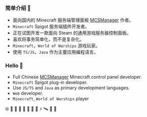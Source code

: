 ### 简单介绍 👋

- 面向国内的 Minecraft 服务端管理面板 [MCSManager](https://github.com/MCSManager) 作者。
- `Minecraft` Spigot 服务端插件开发者。
- 正在试图开发一款面向 Steam 的通用游戏服务器控制面板。
- 喜欢将事务简单化，而不是复杂化。
- `Minecraft`，`World of Warships` 游戏玩家。
- 使用 `TS/JS`，`Java` 作为主要应用编程语言。

### Hello 🚀

- Full Chinese [MCSManager](https://github.com/MCSManager) Minecraft control panel developer.
- `Minecraft` Spigot plug-in developer.
- Use `JS/TS` and `Java` as primary development languages.
- `Web` developer.
- `Minecraft`, `World of Warships` player



🌐 💌 🥪 🍉 🥚 💩 🍎 🎈 ⚡ 🛰️ 🎃 🥯

